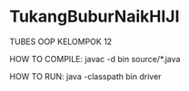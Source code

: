 # TukangBuburNaikHIJI
TUBES OOP KELOMPOK 12

HOW TO COMPILE:
  javac -d bin source/*.java
  
HOW TO RUN:
  java -classpath bin driver
